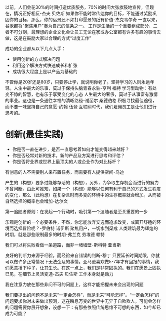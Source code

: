 以前，人们会花30%的时间打造优质服务，70%的时间大张旗鼓地宣传，但现在，情况正好相反-杰夫 贝佐斯
如果你不能时常传达你的目标，不能通过奖励巩固你的目标，那么，你的远景还不如打印愿景的纸有价值-杰克韦尔奇
一直以来，谷歌都将"聚焦用户"奉为自己的信条之一。
工作是生活的一个重要组成部分，二者不可分割，最理想的企业文化会让员工无论在家或办公室都有许多有趣的事情去做，这是在鼓励大家以合理的方式“过度工作”

成功的企业都从以下几点入手：
* 使用创新的方式解决问题
* 利用这个解决方式快速成长和扩张
* 成功很大程度上是以产品为基础的

 不管你是20岁还是80岁，只要停止学，就说明你老了。坚持学习的人则永远年轻。人生中最大的乐事，莫过于保持头脑青春永驻-亨利 福特
 学习型动物：有处变不惊的智慧，也有乐于享受变化的心态
人生最大的奢侈，莫过于从事富有激情的事业。这也是一条通往幸福的清晰路径-谢丽尔 桑德伯格
积极寻找最佳途径，而不要一味坚持自己的意愿-约翰 伍登
互联网时代，我们雇佣员工是让他们进行思考的。

# 创新(最佳实践)
* 你是否一直在进步，是否一直思考着如何才能变得越来越好？
* 你是否经常对新的技术，新的产品及方案进行思考和评估？
* 你是否将业界或世界上最顶尖的人或企业作为对比标杆？

有创意的人不需要别人来布置任务，而需要有人提供空间-乌迪

产生的（构想）要多过能够存活的（构想），另外，为争取生存机会而进行的努力不曾间断。由此可推知，如果一个（构想）能够以任何有利于自己的方式发生程度的变化，那么（此构想）在复杂且时而多变的环境中的生存概率就会增加。从而被自然选择的概率也会增加-达尔文

第一追随者原则：在发起一个行动时，吸引第一个追随者是至关重要的一步

乐观是创新的一个必要条件，不然，你怎能放弃安逸而追求改变，或离开舒适的环境而选择冒险呢？-罗伯特 诺伊斯
聚焦用户，一切水到渠成
人类建筑最为辉煌的时期，就是那些限制最多的时期-弗兰克 劳埃德 赖特

我们可以将失败看做一条道路，而非一堵墙壁-斯科特 亚当斯

良好的判断力来源于经验，而经验来自错误的判断-穆丁
只要延长时间期限，你就可以做许多正常情况下无法企及的事情。亚马逊喜欢做5-7年才有回报的事情，我们愿意播下种子，让其生长。在这一点上，我们是非常固执的。我们在愿景上固执已见，在细节上灵活变通-杰夫 贝佐斯
工作本身就是动力

我在注意力放在那些非问不可的问题上，这样才能把握未来会出现的问题

我们要提出的问题不是未来“一定会怎样”，而是未来“可能怎样”。“一定会怎样”的问题要求你对未来做出预测，这在瞬息万变的世界中无异于自欺欺人。可能会怎样的问题需要你展开想象，设想一下：有那些依照传统思维不可想的东西，如今却已成为可能？




